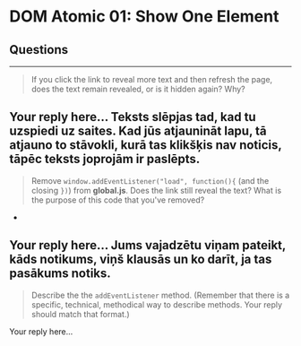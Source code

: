 # DOM Atomic 01: Show One Element

## Questions

---

> If you click the link to reveal more text and then refresh the page, does the text remain revealed, or is it hidden again? Why?

Your reply here...
Teksts slēpjas tad, kad tu uzspiedi uz saites. Kad jūs atjaunināt lapu, tā atjauno to stāvokli, kurā tas klikšķis nav noticis, tāpēc teksts joprojām ir paslēpts.
---

> Remove `window.addEventListener("load", function(){` (and the closing `})`) from **global.js**. Does the link still reveal the text? What is the purpose of this code that you've removed?
-
Your reply here...
Jums vajadzētu viņam pateikt, kāds notikums, viņš klausās un ko darīt, ja tas pasākums notiks.
---

> Describe the the `addEventListener` method. (Remember that there is a specific, technical, methodical way to describe methods. Your reply should match that format.)

Your reply here...
